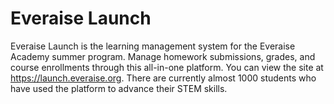 # Everaise Launch
Everaise Launch is the learning management system for the Everaise Academy summer program. Manage homework submissions, grades, and course enrollments through this all-in-one platform. You can view the site at https://launch.everaise.org. There are currently almost 1000 students who have used the platform to advance their STEM skills.
